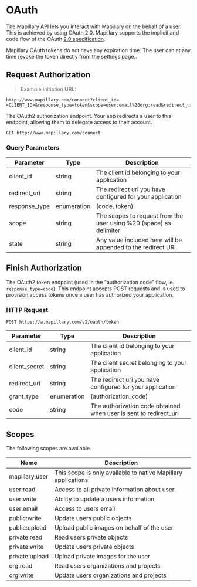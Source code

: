 # OAuth

The Mapillary API lets you interact with Mapillary on the behalf of a user. This is achieved by using OAuth 2.0. Mapillary supports the implicit and code flow of the OAuth [2.0 specification](http://tools.ietf.org/html/rfc6749).

Mapillary OAuth tokens do not have any expiration time. The user can at any time revoke the token directly from the settings page..

## Request Authorization

> Example initiation URL:

```curl
http://www.mapillary.com/connect?client_id=<CLIENT_ID>&response_type=token&scope=user:email%20org:read&redirect_uri=http:%2F%2Fexample.com`
```

The OAuth2 authorization endpoint. Your app redirects a user to this endpoint, allowing them to delegate access to their account.

`GET http://www.mapillary.com/connect`

### Query Parameters

Parameter | Type | Description
--------- | ------- | -----------
client_id | string | The client id belonging to your application
redirect_uri | string | The redirect uri you have configured for your application
response_type | enumeration | (code, token)
scope | string | The scopes to request from the user using %20 (space) as delimiter
state | string | Any value included here will be appended to the redirect URI

## Finish Authorization

The OAuth2 token endpoint (used in the "authorization code" flow, ie. `response_type=code`). This endpoint accepts POST requests and is used to provision access tokens once a user has authorized your application.

### HTTP Request

`POST https://a.mapillary.com/v2/oauth/token`

Parameter | Type | Description
--------- | ------- | -----------
client_id | string | The client id belonging to your application
client_secret | string | The client secret belonging to your application
redirect_uri | string | The redirect uri you have configured for your application
grant_type | enumeration | (authorization_code)
code | string | The authorization code obtained when user is sent to redirect_uri

## Scopes

The following scopes are available.

Name | Description
---- | -----------
mapillary:user    | This scope is only available to native Mapillary applications
user:read         | Access to all private information about user
user:write        | Ability to update a users information
user:email        | Access to users email
public:write      | Update users public objects
public:upload     | Upload public images on behalf of the user
private:read      | Read users private objects
private:write     | Update users private objects
private:upload    | Upload private images for the user
org:read          | Read users organizations and projects
org:write         | Update users organizations and projects

